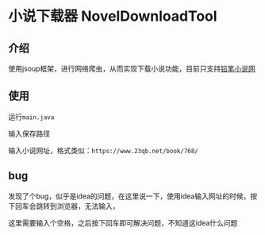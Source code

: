 # 小说下载器 NovelDownloadTool
## 介绍
使用jsoup框架，进行网络爬虫，从而实现下载小说功能，目前只支持[铅笔小说网](https://www.23qb.net/)
## 使用
运行`main.java`

输入保存路径

输入小说网址，格式类似：`https://www.23qb.net/book/768/`

## bug
发现了个bug，似乎是idea的问题，在这里说一下，使用idea输入网址的时候，按下回车会跳转到浏览器，无法输入，

这里需要输入个空格，之后按下回车即可解决问题，不知道这idea什么问题